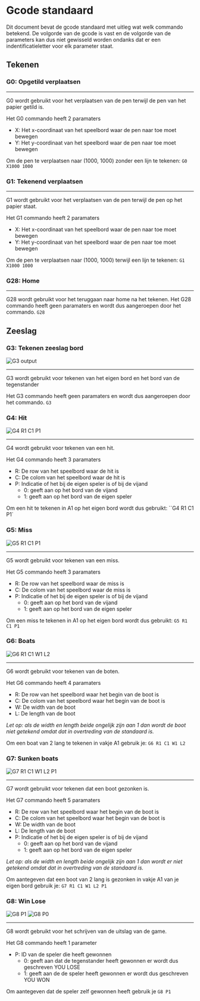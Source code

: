 # Gcode standaard

Dit document bevat de gcode standaard met uitleg wat welk commando betekend.
De volgorde van de gcode is vast en de volgorde van de parameters kan dus niet gewisseld worden ondanks dat er een indentificatieletter voor elk parameter staat.

## Tekenen

### G0: Opgetild verplaatsen

___
G0 wordt gebruikt voor het verplaatsen van de pen terwijl de pen van het papier getild is.

Het G0 commando heeft 2 paramaters

- X: Het x-coordinaat van het speelbord waar de pen naar toe moet bewegen
- Y: Het y-coordinaat van het speelbord waar de pen naar toe moet bewegen

Om de pen te verplaatsen naar (1000, 1000) zonder een lijn te tekenen:
``G0 X1000 1000``


### G1: Tekenend verplaatsen

___
G1 wordt gebruikt voor het verplaatsen van de pen terwijl de pen op het papier staat.

Het G1 commando heeft 2 paramaters

- X: Het x-coordinaat van het speelbord waar de pen naar toe moet bewegen
- Y: Het y-coordinaat van het speelbord waar de pen naar toe moet bewegen

Om de pen te verplaatsen naar (1000, 1000) terwijl een lijn te tekenen:
``G1 X1000 1000``

### G28: Home

___
G28 wordt gebruikt voor het teruggaan naar home na het tekenen.
Het G28 commando heeft geen paramaters en wordt dus aangeroepen door het commando.
``G28``

## Zeeslag

### G3: Tekenen zeeslag bord

![G3 output](G3.bmp)
___
G3 wordt gebruikt voor tekenen van het eigen bord en het bord van de tegenstander

Het G3 commando heeft geen paramaters en wordt dus aangeroepen door het commando.
``G3``

### G4: Hit

![G4 R1 C1 P1](G4.bmp)
___
G4 wordt gebruikt voor tekenen van een hit.

Het G4 commando heeft 3 paramaters

- R: De row van het speelbord waar de hit is
- C: De colom van het speelbord waar de hit is
- P: Indicatie of het bij de eigen speler is of bij de vijand
    - 0: geeft aan op het bord van de vijand
    - 1: geeft aan op het bord van de eigen speler

Om een hit te tekenen in A1 op het eigen bord wordt dus gebruikt:
``G4 R1 C1 P1`

### G5: Miss

![G5 R1 C1 P1](G5.bmp)
___
G5 wordt gebruikt voor tekenen van een miss.

Het G5 commando heeft 3 paramaters

- R: De row van het speelbord waar de miss is
- C: De colom van het speelbord waar de miss is
- P: Indicatie of het bij de eigen speler is of bij de vijand
    - 0: geeft aan op het bord van de vijand
    - 1: geeft aan op het bord van de eigen speler

Om een miss te tekenen in A1 op het eigen bord wordt dus gebruikt:
``G5 R1 C1 P1``

### G6: Boats
![G6 R1 C1 W1 L2](G6.bmp)

___
G6 wordt gebruikt voor tekenen van de boten.

Het G6 commando heeft 4 paramaters

- R: De row van het speelbord waar het begin van de boot is
- C: De colom van het speelbord waar het begin van de boot is
- W: De width van de boot
- L: De length van de boot

*Let op: als de width en length beide ongelijk zijn aan 1 dan wordt de boot niet getekend omdat dat in overtreding van de standaard is.*

Om een boat van 2 lang te tekenen in vakje A1 gebruik je: ``G6 R1 C1 W1 L2``


### G7: Sunken boats
![G7 R1 C1 W1 L2 P1](G7.bmp)

___
G7 wordt gebruikt voor tekenen dat een boot gezonken is.

Het G7 commando heeft 5 paramaters

- R: De row van het speelbord waar het begin van de boot is
- C: De colom van het speelbord waar het begin van de boot is
- W: De width van de boot
- L: De length van de boot
- P: Indicatie of het bij de eigen speler is of bij de vijand
    - 0: geeft aan op het bord van de vijand
    - 1: geeft aan op het bord van de eigen speler

*Let op: als de width en length beide ongelijk zijn aan 1 dan wordt er niet getekend omdat dat in overtreding van de standaard is.*

Om aantegeven dat een boot van 2 lang is gezonken in vakje A1 van je eigen bord gebruik je: ``G7 R1 C1 W1 L2 P1``

### G8: Win Lose
![G8 P1](G8W.bmp)
![G8 P0](G8L.bmp)

___
G8 wordt gebruikt voor het schrijven van de uitslag van de game.

Het G8 commando heeft 1 parameter

- P: ID van de speler die heeft gewonnen
    - 0: geeft aan dat de tegenstander heeft gewonnen er wordt dus geschreven YOU LOSE
    - 1: geeft aan de de speler heeft gewonnen er wordt dus geschreven YOU WON

Om aantegeven dat de speler zelf gewonnen heeft gebruik je ``G8 P1``

